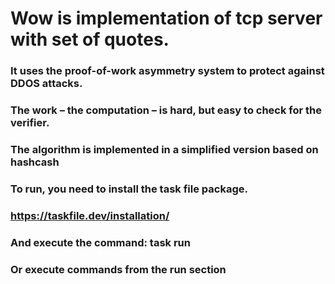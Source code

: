 # Wow is implementation of tcp server with set of quotes.

### It uses the proof-of-work asymmetry system to protect against DDOS attacks.
### The work – the computation – is hard, but easy to check for the verifier.

### The algorithm is implemented in a simplified version based on hashcash


### To run, you need to install the task file package.

### https://taskfile.dev/installation/

### And execute the command: task run

### Or execute commands from the run section